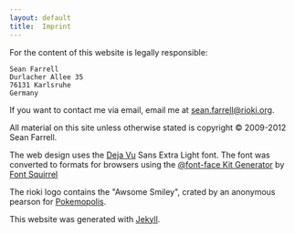 ```yaml
---
layout: default
title:  Imprint
---
```

For the content of this website is legally responsible:

    Sean Farrell
    Durlacher Allee 35
    76131 Karlsruhe
	Germany
    
If you want to contact me via email, email me at [sean.farrell@rioki.org][6].

All material on this site unless otherwise stated is copyright 
&copy; 2009-2012 Sean Farrell. 

The web design uses the [Deja Vu][1] Sans Extra Light font. The font was 
converted to formats for browsers using the [@font-face Kit Generator][2] by 
[Font Squirrel][3]

The rioki logo contains the "Awsome Smiley", crated by an anonymous pearson
for [Pokemopolis][4].

This website was generated with [Jekyll][5].

[1]: http://dejavu-fonts.org
[2]: http://www.fontsquirrel.com/fontface/generator
[3]: http://www.fontsquirrel.com
[4]: http://pokemopolis.net
[5]: https://github.com/mojombo/jekyll
[6]: mailto:sean.farrell@rioki.org